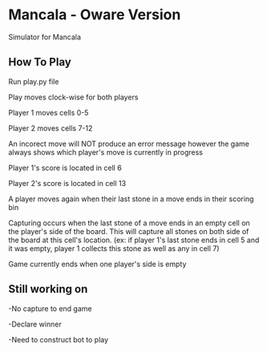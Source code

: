 # Mancala - Oware Version
Simulator for Mancala

## How To Play
Run play.py file

Play moves clock-wise for both players

Player 1 moves cells 0-5

Player 2 moves cells 7-12

An incorect move will NOT produce an error message however the game always shows which player's move is currently in progress

Player 1's score is located in cell 6

Player 2's score is located in cell 13

A player moves again when their last stone in a move ends in their scoring bin

Capturing occurs when the last stone of a move ends in an empty cell on the player's side of the board. This will capture all stones on both side of the board at this cell's location.
(ex: if player 1's last stone ends in cell 5 and it was empty, player 1 collects this stone as well as any in cell 7)

Game currently ends when one player's side is empty

## Still working on
-No capture to end game

-Declare winner

-Need to construct bot to play
